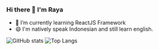 ### Hi there 👋 I'm Raya

- 🌱 I’m currently learning ReactJS Framework
- 😄 I'm natively speak Indonesian and still learn english.

![GitHub stats](https://github-readme-stats.vercel.app/api?username=gitraya&show_icons=true&theme=vue)
![Top Langs](https://github-readme-stats.vercel.app/api/top-langs/?username=gitraya&layout=compact&show_icons=true&theme=vue)
